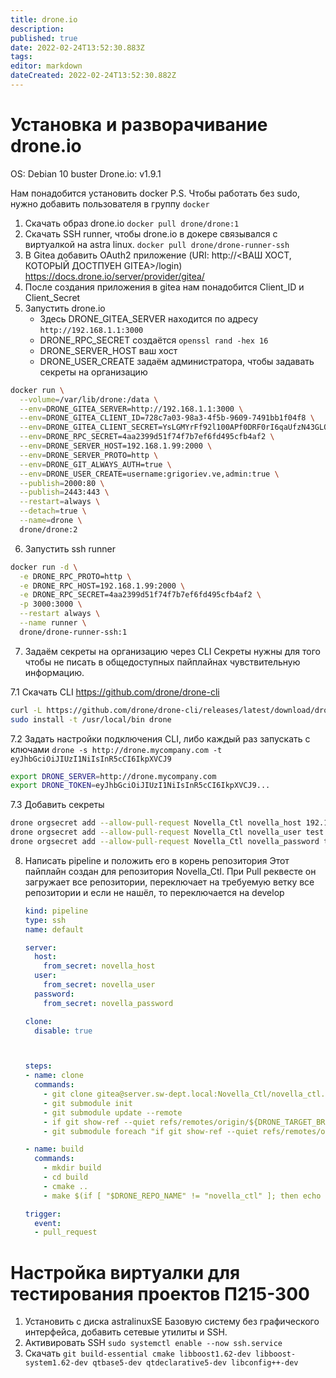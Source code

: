 ```yaml
---
title: drone.io
description: 
published: true
date: 2022-02-24T13:52:30.883Z
tags: 
editor: markdown
dateCreated: 2022-02-24T13:52:30.882Z
---
```


# Установка и разворачивание drone.io
OS: Debian 10 buster
Drone.io: v1.9.1

Нам понадобится установить docker
P.S. Чтобы работать без sudo, нужно добавить пользователя в группу `docker`

1. Скачать образ drone.io `docker pull drone/drone:1`
2. Скачать SSH runner, чтобы drone.io в докере связывался с виртуалкой на astra linux. `docker pull drone/drone-runner-ssh`
3. В Gitea добавить OAuth2 приложение (URI: http://<ВАШ ХОСТ, КОТОРЫЙ ДОСТПУЕН GITEA>/login) https://docs.drone.io/server/provider/gitea/
4. После создания приложения в gitea нам понадобится Client_ID и Client_Secret 
5. Запустить drone.io
    - Здесь DRONE_GITEA_SERVER находится по адресу `http://192.168.1.1:3000`
    - DRONE_RPC_SECRET создаётся `openssl rand -hex 16`
    - DRONE_SERVER_HOST ваш хост
    - DRONE_USER_CREATE задаём администратора, чтобы задавать секреты на организацию

```bash
docker run \
  --volume=/var/lib/drone:/data \
  --env=DRONE_GITEA_SERVER=http://192.168.1.1:3000 \
  --env=DRONE_GITEA_CLIENT_ID=728c7a03-98a3-4f5b-9609-7491bb1f04f8 \
  --env=DRONE_GITEA_CLIENT_SECRET=YsLGMYrFf92l100APf0DRF0rI6qaUfzN43GLO1vlpFA= \
  --env=DRONE_RPC_SECRET=4aa2399d51f74f7b7ef6fd495cfb4af2 \
  --env=DRONE_SERVER_HOST=192.168.1.99:2000 \
  --env=DRONE_SERVER_PROTO=http \
  --env=DRONE_GIT_ALWAYS_AUTH=true \
  --env=DRONE_USER_CREATE=username:grigoriev.ve,admin:true \
  --publish=2000:80 \
  --publish=2443:443 \
  --restart=always \
  --detach=true \
  --name=drone \
  drone/drone:2
```

6. Запустить ssh runner

```bash
docker run -d \
  -e DRONE_RPC_PROTO=http \
  -e DRONE_RPC_HOST=192.168.1.99:2000 \
  -e DRONE_RPC_SECRET=4aa2399d51f74f7b7ef6fd495cfb4af2 \
  -p 3000:3000 \
  --restart always \
  --name runner \
  drone/drone-runner-ssh:1
```

7. Задаём секреты на организацию через CLI
Секреты нужны для того чтобы не писать в общедоступных пайплайнах чувствительную информацию.

7.1 Скачать CLI https://github.com/drone/drone-cli
```bash
curl -L https://github.com/drone/drone-cli/releases/latest/download/drone_linux_amd64.tar.gz | tar zx
sudo install -t /usr/local/bin drone
```

7.2 Задать настройки подключения CLI, либо каждый раз запускать с ключами `drone -s http://drone.mycompany.com -t eyJhbGciOiJIUzI1NiIsInR5cCI6IkpXVCJ9`
```bash
export DRONE_SERVER=http://drone.mycompany.com
export DRONE_TOKEN=eyJhbGciOiJIUzI1NiIsInR5cCI6IkpXVCJ9...
```


7.3 Добавить секреты
   ```bash
drone orgsecret add --allow-pull-request Novella_Ctl novella_host 192.168.1.75
drone orgsecret add --allow-pull-request Novella_Ctl novella_user test
drone orgsecret add --allow-pull-request Novella_Ctl novella_password test
   ```

8. Написать pipeline и положить его в корень репозитория
    Этот пайплайн создан для репозитория Novella_Ctl. При Pull реквесте он загружает все репозитории, переключает на требуемую ветку все репозитории и если не нашёл, то переключается на develop

    ```yaml
    kind: pipeline
    type: ssh
    name: default

    server:
      host:
        from_secret: novella_host
      user:
        from_secret: novella_user
      password:
        from_secret: novella_password

    clone:
      disable: true



    steps:
    - name: clone
      commands:
        - git clone gitea@server.sw-dept.local:Novella_Ctl/novella_ctl.git .
        - git submodule init
        - git submodule update --remote
        - if git show-ref --quiet refs/remotes/origin/${DRONE_TARGET_BRANCH}; then git checkout ${DRONE_TARGET_BRANCH}; fi
        - git submodule foreach "if git show-ref --quiet refs/remotes/origin/${DRONE_TARGET_BRANCH}; then git checkout ${DRONE_TARGET_BRANCH}; fi"

    - name: build
      commands:
        - mkdir build
        - cd build
        - cmake ..
        - make $(if [ "$DRONE_REPO_NAME" != "novella_ctl" ]; then echo ${DRONE_REPO_NAME#ctl_}; fi;)

    trigger:
      event:
      - pull_request
    ```

# Настройка виртуалки для тестирования проектов П215-300

1. Установить с диска astralinuxSE Базовую систему без графического интерфейса, добавить сетевые утилиты и SSH.
2. Активировать SSH `sudo systemctl enable --now ssh.service`
3. Скачать `git build-essential cmake libboost1.62-dev libboost-system1.62-dev qtbase5-dev qtdeclarative5-dev libconfig++-dev`